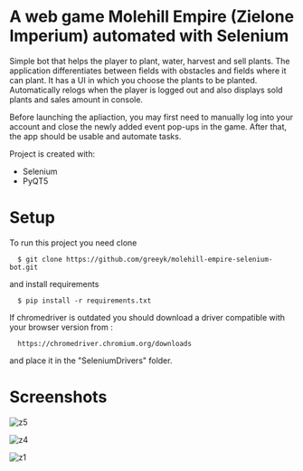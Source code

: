 # A web game Molehill Empire (Zielone Imperium) automated with Selenium

Simple bot that helps the player to plant, water, harvest and sell plants. The application differentiates between fields with obstacles and fields where it can plant.  It has a UI in which you choose the plants to be planted. Automatically relogs when the player is logged out and also displays sold plants and sales amount in console.

Before launching the apliaction, you may first need to manually log into your account and close the newly added event pop-ups in the game. After that, the app should be usable and automate tasks.

Project is created with:
* Selenium
* PyQT5

# Setup
To run this project you need clone
```
  $ git clone https://github.com/greeyk/molehill-empire-selenium-bot.git
```
and install requirements
```
  $ pip install -r requirements.txt
```

If chromedriver is outdated you should download a driver compatible with your browser version from :
```
  https://chromedriver.chromium.org/downloads 
```
and place it in the "SeleniumDrivers" folder.

# Screenshots
![z5](https://user-images.githubusercontent.com/96060616/190684769-0c00e633-6767-48de-8659-9c5ad2ed94f3.PNG)

![z4](https://user-images.githubusercontent.com/96060616/190686518-abcb7a28-a6b8-40cc-a150-8bed9d38422a.PNG)

![z1](https://user-images.githubusercontent.com/96060616/190686616-645e0728-1c47-4742-bcb3-ea32a1c1dd0d.PNG)

